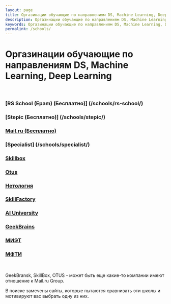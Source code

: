 ```yaml
---
layout: page
title: Оргазинации обучающие по направлениям DS, Machine Learning, Deep Learning
description: Оргазинации обучающие по направлениям DS, Machine Learning, Deep Learning
keywords: Оргазинации обучающие по направлениям DS, Machine Learning, Deep Learning
permalink: /schools/
---
```


# Оргазинации обучающие по направлениям DS, Machine Learning, Deep Learning

<br/>

### [RS School (Epam) (Бесплатно)] (/schools/rs-school/)

### [Stepic (Бесплатно)] (/schools/stepic/)

### [Mail.ru (Бесплатно)](/schools/mail/)

### [Specialist] (/schools/specialist/)

### [Skillbox](/schools/skillbox/)

### [Otus](/schools/otus/)

### [Нетология](/schools/netology/)

### [SkillFactory](/schools/skillfactory/)

### [AI University](/schools/ai-university/)

### [GeekBrains](/schools/geekbrains/)

### [МИЭТ](/schools/miet/)

### [МФТИ](/schools/mfti/)

<br/>

GeekBransk, SkillBox, OTUS - может быть еще какие-то компании имеют отношение к Mail.ru Group.

В поиске замечены сайты, которые пытаются сравнивать эти школы и мотивируют вас выбрать одну из них.
